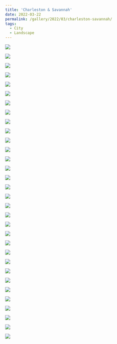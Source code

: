 ```yaml
---
title: 'Charleston & Savannah'
date: 2022-03-22
permalink: /gallery/2022/03/charleston-savannah/
tags:
  - City
  - Landscape
---
```


![]({{base_path}}/images/22-03-22/DSCF5316.jpg)

![]({{base_path}}/images/22-03-22/DSCF5343.jpg)

![]({{base_path}}/images/22-03-22/DSCF5353.jpg)

![]({{base_path}}/images/22-03-22/DSCF5356.jpg)

![]({{base_path}}/images/22-03-22/DSCF5360.jpg)

![]({{base_path}}/images/22-03-22/DSCF5365.jpg)

![]({{base_path}}/images/22-03-22/DSCF5376.jpg)

![]({{base_path}}/images/22-03-22/DSCF5386.jpg)

![]({{base_path}}/images/22-03-22/DSCF5462.jpg)

![]({{base_path}}/images/22-03-22/DSCF5495.jpg)

![]({{base_path}}/images/22-03-22/DSCF5503.jpg)

![]({{base_path}}/images/22-03-22/DSCF5509.jpg)

![]({{base_path}}/images/22-03-22/DSCF5515.jpg)

![]({{base_path}}/images/22-03-22/DSCF5517.jpg)

![]({{base_path}}/images/22-03-22/DSCF5524.jpg)

![]({{base_path}}/images/22-03-22/DSCF5527.jpg)

![]({{base_path}}/images/22-03-22/DSCF5528.jpg)

![]({{base_path}}/images/22-03-22/DSCF5541.jpg)

![]({{base_path}}/images/22-03-22/DSCF5547.jpg)

![]({{base_path}}/images/22-03-22/DSCF5551.jpg)

![]({{base_path}}/images/22-03-22/DSCF5552.jpg)

![]({{base_path}}/images/22-03-22/DSCF5566.jpg)

![]({{base_path}}/images/22-03-22/DSCF5582.jpg)

![]({{base_path}}/images/22-03-22/DSCF5606.jpg)

![]({{base_path}}/images/22-03-22/DSCF5613.jpg)

![]({{base_path}}/images/22-03-22/DSCF5618.jpg)

![]({{base_path}}/images/22-03-22/DSCF5620.jpg)

![]({{base_path}}/images/22-03-22/DSCF5621.jpg)

![]({{base_path}}/images/22-03-22/DSCF5630.jpg)

![]({{base_path}}/images/22-03-22/DSCF5631.jpg)

![]({{base_path}}/images/22-03-22/DSCF5661.jpg)

![]({{base_path}}/images/22-03-22/DSCF5663.jpg)
